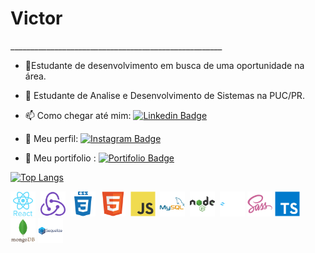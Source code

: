 <h1>
  Victor
</h1>
_____________________________________________________

- :telescope:Estudante de desenvolvimento em busca de uma oportunidade na área.

- :seedling: Estudante de Analise e Desenvolvimento de Sistemas na PUC/PR.

- :mailbox: Como chegar até mim: [![Linkedin Badge](https://img.shields.io/badge/-linkedin-blue?style=flat&logo=Linkedin&logoColor=white)](https://www.linkedin.com/in/vreksidler/)

- :guitar: Meu perfil: [![Instagram Badge](https://img.shields.io/badge/-Instagram-purple?style=flat&logo=Instagram&logoColor=white)](https://www.instagram.com/vitao_reks/)

- 📂 Meu portifolio : [![Portifolio Badge](https://img.shields.io/badge/-Portifolio-yellow?style=flat&logo=Portifolio&logoColor=black)](https://portifolio-three-d.vercel.app)

[![Top Langs](https://github-readme-stats.vercel.app/api/top-langs/?username=vbreksidler&layout=donut-vertical&theme=dracula)](https://github.com/anuraghazra/github-readme-stats)

<div>
  <img src="https://github.com/devicons/devicon/blob/master/icons/react/react-original-wordmark.svg" title="React" alt="React" width="40" height="40"/>&nbsp;
  <img src="https://github.com/devicons/devicon/blob/master/icons/redux/redux-original.svg" title="Redux" alt="Redux " width="40" height="40"/>&nbsp;
  <img src="https://github.com/devicons/devicon/blob/master/icons/css3/css3-plain-wordmark.svg"  title="CSS3" alt="CSS" width="40" height="40"/>&nbsp;
  <img src="https://github.com/devicons/devicon/blob/master/icons/html5/html5-original.svg" title="HTML5" alt="HTML" width="40" height="40"/>&nbsp;
  <img src="https://github.com/devicons/devicon/blob/master/icons/javascript/javascript-original.svg" title="JavaScript" alt="JavaScript" width="40" height="40"/>&nbsp;
  <img src="https://github.com/devicons/devicon/blob/master/icons/mysql/mysql-original-wordmark.svg" title="MySQL"  alt="MySQL" width="40" height="40"/>&nbsp;
  <img src="https://github.com/devicons/devicon/blob/master/icons/nodejs/nodejs-original-wordmark.svg" title="NodeJS" alt="NodeJS" width="40" height="40"/>&nbsp;
  <img src="https://github.com/devicons/devicon/blob/master/icons/tailwindcss/tailwindcss-original-wordmark.svg" title="TailwindCSS" **alt="TailwindCSS" width="40" height="40"/>
    <img src="https://github.com/devicons/devicon/blob/master/icons/sass/sass-original.svg" title="Sass" **alt="Sass" width="40" height="40"/>
  <img src="https://github.com/devicons/devicon/blob/master/icons/typescript/typescript-original.svg" title="TypeScript" **alt="TypeScript" width="40" height="40"/>
  <img src="https://github.com/devicons/devicon/blob/master/icons/mongodb/mongodb-original-wordmark.svg" title="MongoDB" **alt="MongoDB" width="40" height="40"/>
  <img src="https://github.com/devicons/devicon/blob/master/icons/sequelize/sequelize-original-wordmark.svg" title="Sequelize" **alt="Sequelize" width="40" height="40"/>
</div>

